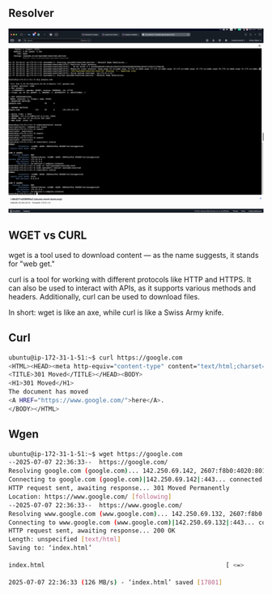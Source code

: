 ## Resolver

![](./assets/resolver.png)

## WGET vs CURL
wget is a tool used to download content — as the name suggests, it stands for "web get."

curl is a tool for working with different protocols like HTTP and HTTPS. It can also be used to interact with APIs, as it supports various methods and headers. Additionally, curl can be used to download files.

In short:
wget is like an axe, while curl is like a Swiss Army knife.


## Curl 
```bash 
ubuntu@ip-172-31-1-51:~$ curl https://google.com
<HTML><HEAD><meta http-equiv="content-type" content="text/html;charset=utf-8">
<TITLE>301 Moved</TITLE></HEAD><BODY>
<H1>301 Moved</H1>
The document has moved
<A HREF="https://www.google.com/">here</A>.
</BODY></HTML>
```

## Wgen
```bash 
ubuntu@ip-172-31-1-51:~$ wget https://google.com
--2025-07-07 22:36:33--  https://google.com/
Resolving google.com (google.com)... 142.250.69.142, 2607:f8b0:4020:801::200e
Connecting to google.com (google.com)|142.250.69.142|:443... connected.
HTTP request sent, awaiting response... 301 Moved Permanently
Location: https://www.google.com/ [following]
--2025-07-07 22:36:33--  https://www.google.com/
Resolving www.google.com (www.google.com)... 142.250.69.132, 2607:f8b0:4020:800::2004
Connecting to www.google.com (www.google.com)|142.250.69.132|:443... connected.
HTTP request sent, awaiting response... 200 OK
Length: unspecified [text/html]
Saving to: ‘index.html’

index.html                                                  [ <=>                                                                                                                          ]  17.38K  --.-KB/s    in 0s      

2025-07-07 22:36:33 (126 MB/s) - ‘index.html’ saved [17801]
```